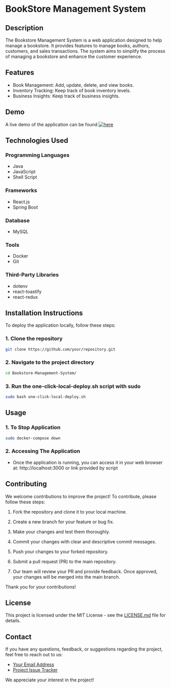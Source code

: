 # BookStore Management System

## Description
The Bookstore Management System is a web application designed to help manage a bookstore. It provides features to manage books, authors, customers, and sales transactions. The system aims to simplify the process of managing a bookstore and enhance the customer experience.
## Features
- Book Management: Add, update, delete, and view books.
- Inventory Tracking: Keep track of book inventory levels.
- Business Insights: Keep track of business insights.

## Demo
A live demo of the application can be found [![here](https://img.youtube.com/vi/VX0Fp4qTyMs/maxresdefault.jpg)](https://youtu.be/VX0Fp4qTyMs "here")

## Technologies Used

### Programming Languages
- Java
- JavaScript
- Shell Script

### Frameworks
- React.js
- Spring Boot

### Database
- MySQL

### Tools
- Docker
- Git

### Third-Party Libraries
- dotenv
- react-toastify
- react-redux

## Installation Instructions

To deploy the application locally, follow these steps:

### 1. Clone the repository

```bash
git clone https://github.com/your/repository.git
```

### 2. Navigate to the project directory
```bash
cd Bookstore-Management-System/
```

### 3. Run the one-click-local-deploy.sh script with sudo
```bash
sudo bash one-click-local-deploy.sh
```

## Usage

### 1. To Stop Application

```bash
sudo docker-compose down
```

### 2. Accessing The Application
- Once the application is running, you can access it in your web browser at: http://localhost:3000 or link provided by script


## Contributing

We welcome contributions to improve the project! To contribute, please follow these steps:

1. Fork the repository and clone it to your local machine.

2. Create a new branch for your feature or bug fix.

3. Make your changes and test them thoroughly.

4. Commit your changes with clear and descriptive commit messages.

5. Push your changes to your forked repository.

6. Submit a pull request (PR) to the main repository.

7. Our team will review your PR and provide feedback. Once approved, your changes will be merged into the main branch.

Thank you for your contributions!

## License

This project is licensed under the MIT License - see the [LICENSE.md](LICENSE.md) file for details.


## Contact

If you have any questions, feedback, or suggestions regarding the project, feel free to reach out to us:

- [Your Email Address](mailto:gaurav.ghenand@gmail.com)
- [Project Issue Tracker](https://github.com/GoravG/Bookstore-Management-System/issues)

We appreciate your interest in the project!
